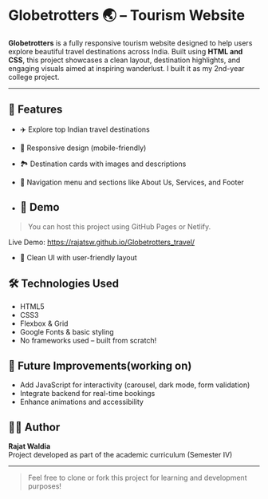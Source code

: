 # Globetrotters 🌏 – Tourism Website

**Globetrotters** is a fully responsive tourism website designed to help users explore beautiful travel destinations across India. Built using **HTML and CSS**, this project showcases a clean layout, destination highlights, and engaging visuals aimed at inspiring wanderlust. I built it as my 2nd-year college project.

---


## 🌟 Features

- ✈️ Explore top Indian travel destinations
- 📱 Responsive design (mobile-friendly)
- 🏞️ Destination cards with images and descriptions
- 🧭 Navigation menu and sections like About Us, Services, and Footer


- ## 🚀 Demo
> You can host this project using GitHub Pages or Netlify.

Live Demo: https://rajatsw.github.io/Globetrotters_travel/

- 🎨 Clean UI with user-friendly layout


## 🛠️ Technologies Used

- HTML5
- CSS3
- Flexbox & Grid
- Google Fonts & basic styling
- No frameworks used – built from scratch!


## 🚀 Future Improvements(working on)

- Add JavaScript for interactivity (carousel, dark mode, form validation)
- Integrate backend for real-time bookings
- Enhance animations and accessibility


## 🧑‍💻 Author

**Rajat Waldia**   
Project developed as part of the academic curriculum (Semester IV)

---

> Feel free to clone or fork this project for learning and development purposes!
